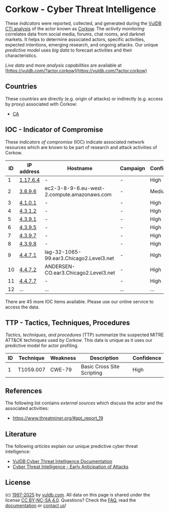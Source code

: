 # Corkow - Cyber Threat Intelligence

These _indicators_ were reported, collected, and generated during the [VulDB CTI analysis](https://vuldb.com/?kb.cti) of the actor known as [Corkow](https://vuldb.com/?actor.corkow). The _activity monitoring_ correlates data from social media, forums, chat rooms, and darknet markets. It helps to determine associated actors, specific activities, expected intentions, emerging research, and ongoing attacks. Our unique _predictive model_ uses _big data_ to forecast activities and their characteristics.

_Live data_ and more _analysis capabilities_ are available at [https://vuldb.com/?actor.corkow](https://vuldb.com/?actor.corkow)

## Countries

These _countries_ are directly (e.g. origin of attacks) or indirectly (e.g. access by proxy) associated with Corkow:

* [CA](https://vuldb.com/?country.ca)

## IOC - Indicator of Compromise

These _indicators of compromise_ (IOC) indicate associated network resources which are known to be part of research and attack activities of Corkow.

ID | IP address | Hostname | Campaign | Confidence
-- | ---------- | -------- | -------- | ----------
1 | [1.17.6.4](https://vuldb.com/?ip.1.17.6.4) | - | - | High
2 | [3.8.9.6](https://vuldb.com/?ip.3.8.9.6) | ec2-3-8-9-6.eu-west-2.compute.amazonaws.com | - | Medium
3 | [4.1.0.1](https://vuldb.com/?ip.4.1.0.1) | - | - | High
4 | [4.3.1.2](https://vuldb.com/?ip.4.3.1.2) | - | - | High
5 | [4.3.9.1](https://vuldb.com/?ip.4.3.9.1) | - | - | High
6 | [4.3.9.5](https://vuldb.com/?ip.4.3.9.5) | - | - | High
7 | [4.3.9.7](https://vuldb.com/?ip.4.3.9.7) | - | - | High
8 | [4.3.9.8](https://vuldb.com/?ip.4.3.9.8) | - | - | High
9 | [4.4.7.1](https://vuldb.com/?ip.4.4.7.1) | lag-32-1065-99.ear3.Chicago2.Level3.net | - | High
10 | [4.4.7.2](https://vuldb.com/?ip.4.4.7.2) | ANDERSEN-CO.ear3.Chicago2.Level3.net | - | High
11 | [4.4.7.7](https://vuldb.com/?ip.4.4.7.7) | - | - | High
12 | ... | ... | ... | ...

There are 45 more IOC items available. Please use our online service to access the data.

## TTP - Tactics, Techniques, Procedures

_Tactics, techniques, and procedures_ (TTP) summarize the suspected MITRE ATT&CK techniques used by _Corkow_. This data is unique as it uses our predictive model for actor profiling.

ID | Technique | Weakness | Description | Confidence
-- | --------- | -------- | ----------- | ----------
1 | T1059.007 | CWE-79 | Basic Cross Site Scripting | High

## References

The following list contains _external sources_ which discuss the actor and the associated activities:

* https://www.threatminer.org/#apt_report_19

## Literature

The following _articles_ explain our unique predictive cyber threat intelligence:

* [VulDB Cyber Threat Intelligence Documentation](https://vuldb.com/?kb.cti)
* [Cyber Threat Intelligence - Early Anticipation of Attacks](https://www.scip.ch/en/?labs.20201022)

## License

(c) [1997-2025](https://vuldb.com/?kb.changelog) by [vuldb.com](https://vuldb.com/?kb.about). All data on this page is shared under the license [CC BY-NC-SA 4.0](https://creativecommons.org/licenses/by-nc-sa/4.0/). Questions? Check the [FAQ](https://vuldb.com/?kb.faq), read the [documentation](https://vuldb.com/?kb) or [contact us](https://vuldb.com/?contact)!
